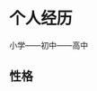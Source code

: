 <!DOCTYPE html>
<html lang="zh-cn">
  <head>
    <meta charset="utf-8"/>
    <title>自我介绍</title>
  </head>
  <body>
    <h1>个人经历</h1>
    <p>小学——初中——高中</p>
    <h2>性格</h2>
  </body>
</html>
